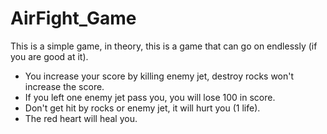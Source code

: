 # AirFight_Game

This is a simple game, in theory, this is a game that can go on endlessly (if you are good at it).<br />
- You increase your score by killing enemy jet, destroy rocks won't increase the score.  <br />
- If you left one enemy jet pass you, you will lose 100 in score. <br />
- Don't get hit by rocks or enemy jet, it will hurt you (1 life). <br />
- The red heart will heal you. <br />


